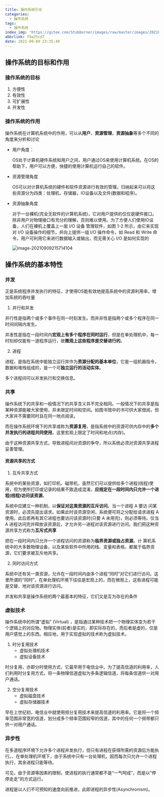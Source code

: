 ```yaml
---
title: 操作系统引论
categories:
  - 操作系统
tags:
  - 操作系统
index_img: 'https://gitee.com/Stubborner/images/raw/master/images/20210909233639.png'
abbrlink: f9a25cd7
date: 2021-09-09 23:35:40
---
```


## 操作系统的目标和作用

### 操作系统的目标

1. 方便性
2. 有效性
3. 可扩展性
4. 开发性



### 操作系统的作用

操作系统在计算机系统中的作用，可以从**用户**，**资源管理**，**资源抽象**等多个不同的角度来分析和讨论

- 用户角度：

  OS处于计算机硬件系统和用户之间，用户通过OS来使用计算机系统。在OS的帮助下，用户可以方便，快捷的使用计算机运行自己的软件。

- 资源管理角度

  OS可以对计算机系统的硬件和软件资源进行有效的管理。归纳起来可以将这些资源分为四类：处理机，存储器，IO设备以及文件(数据和程序)。

- 资源抽象角度

  对于一台裸机(完全无软件的计算机系统)，它对用户提供的仅仅是硬件接口。除非用户对物理接口有充分的理解，否则难以使用。为了方便人们使用IO设备，人们在裸机上覆盖上一层 I/O 设备
  管理软件，如图 1-2 所示，由它来实现对 I/O 设备操作的细节，并向上提供一组 I/O 操作命令，如 Read 和 Write 命令，用户可利用它来进行数据输入或输出，而无需关心 I/O 是如何实现的

  ![image-20210909215714104](https://gitee.com/Stubborner/images/raw/master/images/image-20210909215714104.png)

  

## 操作系统的基本特性

### 并发

正是系统程序并发执行的特征，才使得OS能有效地提高系统中的资源利用率，增加系统的吞吐量

 

1. 并行和并发

并行性是指两个或多个事件在同一时刻发生。而并非性是指两个或多个程序在同一时间间隔内发生。

并发性是指在一段时间内**宏观上有多个程序在同时运行**，但是在单处理机中，每一时刻却仅能有一道程序运行，故**微观上这些程序是交替进行的**。

2. 进程

进程，是指在系统中能独立运行并作为**资源分配的基本单位**，它是一组机器指令，数据和堆栈组成的，是一个可**独立运行的活动实体**。

多个进程间可以并发执行和交换信息。



### 共享

操作系统下的共享和一般情况下的共享含义并不完全相同。一般情况下的共享是指某种资源能被大家使用，并未限定时间和空间。如图书馆中的书可供大家借阅，但大家并不需要同时且在同一地点阅读。

而在操作系统环境下的共享或称为**资源复用**，是指系统中的资源可供内存中的**多个并发执行的进程共同使用**。这里宏观上限定了时间和地点(内存)。

由于这种资源共享方式，导致进程间对资源的争夺，所以系统必须对资源共享进程妥善管理。

#### 资源共享的方式

1. 互斥共享方式

系统中的某些资源，如打印机、磁带机，虽然它们可以提供给多个进程(线程)使用，但为使所打印或记录的结果不致造成混淆，**应规定在一段时间内只允许一个进程(线程)访问该资源**。

系统中应建立一种机制，以**保证对这类资源的互斥访问**。当一个进程 A 要访
问某资源时，必须先提出请求。如果此时该资源空闲，系统便可将之分配给请求进程 A 使用。此后若再有其它进程也要访问该资源时(只要 A 未用完)，则必须等待。仅当 A 进程访问完并释放该资源后，才允许另一进程对该资源进行访问。我们把这种资源共享方式称为**互斥式共享**

把在一段时间内只允许一个进程访问的资源称为**临界资源或独占资源**。计
算机系统中的大多数物理设备，以及某些软件中所用的栈、变量和表格，都属于临界资源，它们要求被互斥地共享。



2. 同时访问方式

系统中还有另一类资源，允许在一段时间内由多个进程“同时”对它们进行访问。这里所谓的“同时”，在单处理机环境下往往是宏观上的，而在微观上，这些进程可能是交替、地对该资源进行访问。

并发和共享是操作系统的两个最基本的特征，它们又是互为存在的条件



### 虚拟技术

操作系统中的所谓“虚拟” (Virtual) ，是指通过某种技术把一个物理实体变为若干个逻辑上的对应物。物理实体(前者)是实的，即实际存在的，而后者是虚的，仅是用户感觉上的东西。相应地，用于实现虚拟的技术称为虚拟技术。

1. 时分复用技术
   - 虚拟处理机技术
   - 虚拟设备技术

时分复用，亦即分时使用方式，它最早用于电信业中。为了提高信道的利用率，人们利用时分复用方式，将一条物理信道虚拟为多条逻辑信道，将每条信道供一对用户通话。

2. 空分复用技术
   - 虚拟磁盘技术
   - 虚拟存储器技术

早在上世纪初，电信业中就使用频分复用技术来提高信道的利用率。它是将一个频率范围非常宽的信道，划分成多个频率范围较窄的信道，其中的任何一个频带都只供一对用户通话。



### 异步性

在多道程序环境下允许多个进程并发执行，但只有进程在获得所需的资源后方能执行。、在单处理机环境下，由于系统中只有一台处理机，因而每次只允许一个进程执行，其余进程只能等待。

可见，由于资源等因素的限制，使进程的执行通常都不是“一气呵成”，而是以“停停走走”的方式运行。

进程是以人们不可预知的速度向前推进，此即进程的异步性(Asynchronism)。